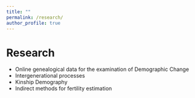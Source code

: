 ```yaml
---
title: ""
permalink: /research/
author_profile: true
---
```

Research
=====

* Online genealogical data for the examination of Demographic Change
* Intergenerational processes
* Kinship Demography
* Indirect methods for fertility estimation

